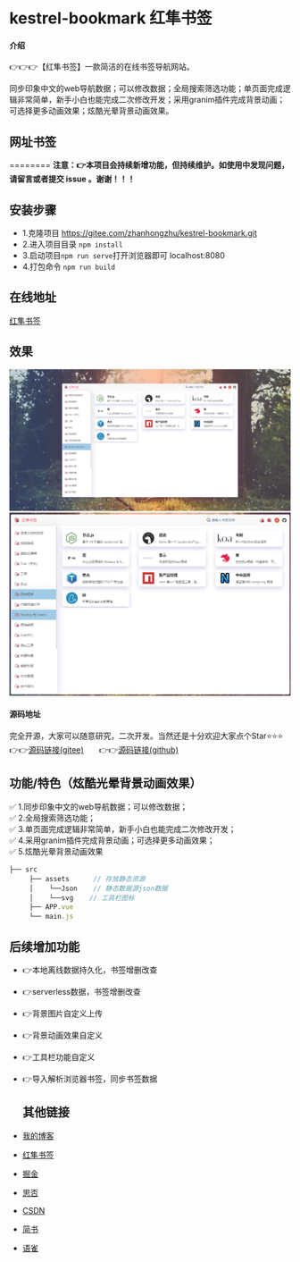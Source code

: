 # kestrel-bookmark 红隼书签

#### 介绍
👉👉👉【红隼书签】一款简洁的在线书签导航网站。

同步印象中文的web导航数据；可以修改数据；全局搜索筛选功能；单页面完成逻辑非常简单，新手小白也能完成二次修改开发；采用granim插件完成背景动画；可选择更多动画效果；炫酷光晕背景动画效果。

## 网址书签
========
__注意：👉本项目会持续新增功能，但持续维护。如使用中发现问题，请留言或者提交 issue 。谢谢！！！__

## 安装步骤

* 1.克隆项目 https://gitee.com/zhanhongzhu/kestrel-bookmark.git
* 2.进入项目目录 `npm install`
* 3.启动项目`npm run serve`打开浏览器即可 localhost:8080
* 4.打包命令 `npm run build`

## 在线地址
[红隼书签](http://bookmark.zhanhongzhu.top/)

## 效果
![](./kestrel01.png)
![](./kestrel02.png)

#### 源码地址
完全开源，大家可以随意研究，二次开发。当然还是十分欢迎大家点个Star⭐⭐⭐  
👉👉[源码链接(gitee)](https://gitee.com/zhanhongzhu/kestrel-bookmark) &nbsp;&nbsp;&nbsp;&nbsp;&nbsp;&nbsp;👉👉[源码链接(github)](https://github.com/zhanhongzhu/kestrel-bookmark)

## 功能/特色（炫酷光晕背景动画效果）
✅ 1.同步印象中文的web导航数据；可以修改数据；</br>
✅ 2.全局搜索筛选功能；</br>
✅ 3.单页面完成逻辑非常简单，新手小白也能完成二次修改开发；</br>
✅ 4.采用granim插件完成背景动画；可选择更多动画效果；</br>
✅ 5.炫酷光晕背景动画效果</br>
```js
├── src 
     ├── assets      // 存放静态资源
     │    └──Json    // 静态数据源json数据
     │    └──svg    // 工具栏图标
     ├── APP.vue
     └── main.js
```
## 后续增加功能
* 👉本地离线数据持久化，书签增删改查</br>
* 👉serverless数据，书签增删改查</br>
* 👉背景图片自定义上传</br>
* 👉背景动画效果自定义</br>
* 👉工具栏功能自定义</br>
* 👉导入解析浏览器书签，同步书签数据</br>

  ## 其他链接
* [我的博客](https:/zhanhongzhu.top)</br>
* [红隼书签](http://bookmark.zhanhongzhu.top)</br>
* [掘金](https://juejin.im/user/5cc6757ce51d456e5238ca23)</br>
* [思否](https://segmentfault.com/u/huixiaodeyanjingzhenmei)</br>
* [CSDN](https://blog.csdn.net/weixin_43779957)</br>
* [简书](https://www.jianshu.com/u/b8d251f62b08)</br>
* [语雀](https://www.yuque.com/zhanhongzhu)</br>
